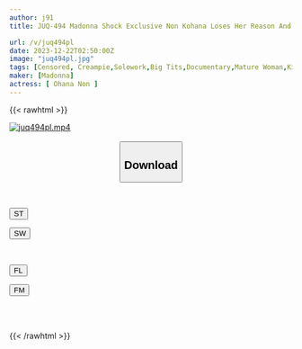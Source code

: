 ```yaml
---
author: j91
title: JUQ-494 Madonna Shock Exclusive Non Kohana Loses Her Reason And Becomes Immersed In Serious Tongue Kissing And 3 Creampies

url: /v/juq494pl
date: 2023-12-22T02:50:00Z
image: "juq494pl.jpg"
tags: [Censored, Creampie,Solowork,Big Tits,Documentary,Mature Woman,Kiss	]
maker: [Madonna]
actress: [ Ohana Non ]
---
```



{{< rawhtml >}}

<div class="video" data-videoid="bVvYP0oybeCPpw8">
    <a href="javascript:;">
        <img src="/v/juq494pl/juq494pl.jpg" width="WIDTH" height="HEIGHT" alt="juq494pl.mp4" loading="lazy">
    </a>
</div>

<script type="text/javascript" src="https://j91.asia/asset/on-demand-st.js"></script>

<br>
  <link rel="stylesheet" href="https://j91.asia/asset/bs5.css">
  
  <center>
  <button class="btn btn-primary" type="button" data-bs-toggle="collapse" data-bs-target=".multi-collapse" aria-expanded="false" aria-controls="multiCollapseExample1 multiCollapseExample2"><h2>Download</h2></button></center>
</p>
<div class="row">
  <div class="col">
    <div class="collapse multi-collapse" id="multiCollapseExample1">
      <div class="card card-body">
	      	      <br>
<div class="buttons">  
<p><a href="https://streamtape.to/v/bVvYP0oybeCPpw8" target="_blank"><button class="btn-hover color-3"><i class="fa fa-download"></i> ST</button></a></p>
<p><a href="https://flaswish.com/ldzl49c1g6sk" target="_blank"><button class="btn-hover color-2"><i class="fa fa-download"></i> SW</button></a></p></div>
    </div>
  </div>
</div>
  <div class="col">
    <div class="collapse multi-collapse" id="multiCollapseExample2">
      <div class="card card-body">
	      <br>
<div class="buttons">
<p><a href="javascript:;" target="_blank"><button class="btn-hover color-9"><i class="fa fa-download"></i> FL</button></a></p>
<p><a href="javascript:;" target="_blank"><button class="btn-hover color-8"><i class="fa fa-download"></i> FM</button></a></p></div>
<br><br>
      </div>
    </div>
  </div>
</div>

{{< /rawhtml >}}